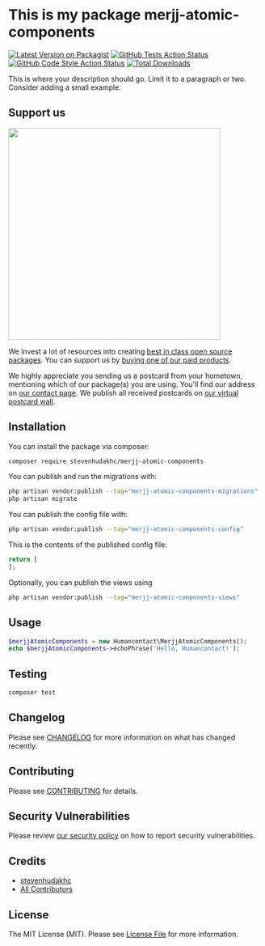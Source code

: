 # This is my package merjj-atomic-components

[![Latest Version on Packagist](https://img.shields.io/packagist/v/stevenhudakhc/merjj-atomic-components.svg?style=flat-square)](https://packagist.org/packages/stevenhudakhc/merjj-atomic-components)
[![GitHub Tests Action Status](https://img.shields.io/github/actions/workflow/status/stevenhudakhc/merjj-atomic-components/run-tests.yml?branch=main&label=tests&style=flat-square)](https://github.com/stevenhudakhc/merjj-atomic-components/actions?query=workflow%3Arun-tests+branch%3Amain)
[![GitHub Code Style Action Status](https://img.shields.io/github/actions/workflow/status/stevenhudakhc/merjj-atomic-components/fix-php-code-style-issues.yml?branch=main&label=code%20style&style=flat-square)](https://github.com/stevenhudakhc/merjj-atomic-components/actions?query=workflow%3A"Fix+PHP+code+style+issues"+branch%3Amain)
[![Total Downloads](https://img.shields.io/packagist/dt/stevenhudakhc/merjj-atomic-components.svg?style=flat-square)](https://packagist.org/packages/stevenhudakhc/merjj-atomic-components)

This is where your description should go. Limit it to a paragraph or two. Consider adding a small example.

## Support us

[<img src="https://github-ads.s3.eu-central-1.amazonaws.com/merjj-atomic-components.jpg?t=1" width="419px" />](https://spatie.be/github-ad-click/merjj-atomic-components)

We invest a lot of resources into creating [best in class open source packages](https://spatie.be/open-source). You can support us by [buying one of our paid products](https://spatie.be/open-source/support-us).

We highly appreciate you sending us a postcard from your hometown, mentioning which of our package(s) you are using. You'll find our address on [our contact page](https://spatie.be/about-us). We publish all received postcards on [our virtual postcard wall](https://spatie.be/open-source/postcards).

## Installation

You can install the package via composer:

```bash
composer require stevenhudakhc/merjj-atomic-components
```

You can publish and run the migrations with:

```bash
php artisan vendor:publish --tag="merjj-atomic-components-migrations"
php artisan migrate
```

You can publish the config file with:

```bash
php artisan vendor:publish --tag="merjj-atomic-components-config"
```

This is the contents of the published config file:

```php
return [
];
```

Optionally, you can publish the views using

```bash
php artisan vendor:publish --tag="merjj-atomic-components-views"
```

## Usage

```php
$merjjAtomicComponents = new Humancontact\MerjjAtomicComponents();
echo $merjjAtomicComponents->echoPhrase('Hello, Humancontact!');
```

## Testing

```bash
composer test
```

## Changelog

Please see [CHANGELOG](CHANGELOG.md) for more information on what has changed recently.

## Contributing

Please see [CONTRIBUTING](CONTRIBUTING.md) for details.

## Security Vulnerabilities

Please review [our security policy](../../security/policy) on how to report security vulnerabilities.

## Credits

- [stevenhudakhc](https://github.com/stevenhudakhc)
- [All Contributors](../../contributors)

## License

The MIT License (MIT). Please see [License File](LICENSE.md) for more information.
